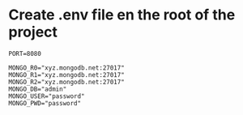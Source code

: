 
# Create .env file en the root of the project

```
PORT=8080

MONGO_R0="xyz.mongodb.net:27017"
MONGO_R1="xyz.mongodb.net:27017"
MONGO_R2="xyz.mongodb.net:27017"
MONGO_DB="admin"
MONGO_USER="password"
MONGO_PWD="password"
```